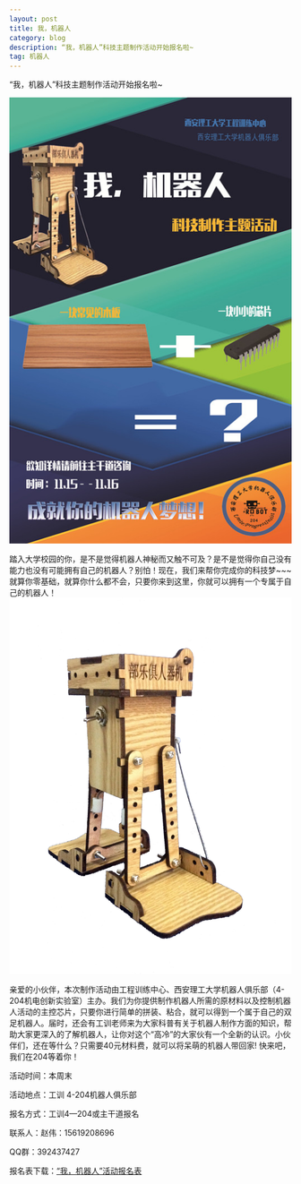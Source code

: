```yaml
---
layout: post
title: 我，机器人
category: blog
description: “我，机器人”科技主题制作活动开始报名啦~
tag: 机器人
---
```

“我，机器人”科技主题制作活动开始报名啦~

![robot](/images/project/robot.jpg)

踏入大学校园的你，是不是觉得机器人神秘而又触不可及？是不是觉得你自己没有能力也没有可能拥有自己的机器人？别怕！现在，我们来帮你完成你的科技梦~~~就算你零基础，就算你什么都不会，只要你来到这里，你就可以拥有一个专属于自己的机器人！
![robot](/images/project/robot1.jpg)

亲爱的小伙伴，本次制作活动由工程训练中心、西安理工大学机器人俱乐部（4-204机电创新实验室）主办。我们为你提供制作机器人所需的原材料以及控制机器人活动的主控芯片，只要你进行简单的拼装、粘合，就可以得到一个属于自己的双足机器人。届时，还会有工训老师来为大家科普有关于机器人制作方面的知识，帮助大家更深入的了解机器人，让你对这个“高冷”的大家伙有一个全新的认识。小伙伴们，还在等什么？只需要40元材料费，就可以将呆萌的机器人带回家!
快来吧，我们在204等着你！

活动时间：本周末

活动地点：工训 4-204机器人俱乐部

报名方式：工训4—204或主干道报名

联系人：赵伟：15619208696

QQ群：392437427

报名表下载：[“我，机器人”活动报名表](/download/1110.doc)
